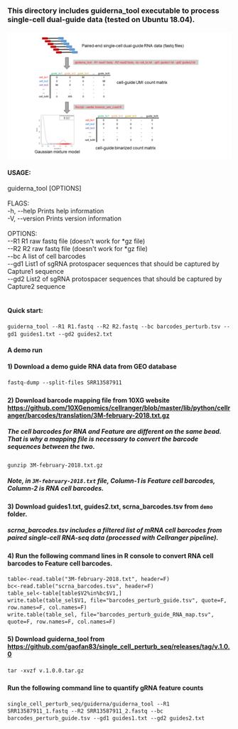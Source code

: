### This directory includes guiderna_tool executable to process single-cell dual-guide data (tested on Ubuntu 18.04).
####
![Workflow](/guiderna/bioinformatics_pipeline.png)

#### USAGE:
 guiderna_tool [OPTIONS] <br/>
<br/>
 FLAGS: <br/>
    -h, --help       Prints help information <br/>
    -V, --version    Prints version information <br/>
<br/>
 OPTIONS: <br/>
        --R1 <Read1>       R1 raw fastq file (doesn't work for *gz file) <br/>
        --R2 <Read2>       R2 raw fastq file (doesn't work for *gz file) <br/>
        --bc <barcodes>    A list of cell barcodes <br/>
        --gd1 <guides1>    List1 of sgRNA protospacer sequences that should be captured by Capture1 sequence <br/>
        --gd2 <guides2>    List2 of sgRNA protospacer sequences that should be captured by Capture2 sequence <br/>
<br/>
 
#### Quick start:
`guiderna_tool --R1 R1.fastq --R2 R2.fastq --bc barcodes_perturb.tsv --gd1 guides1.txt --gd2 guides2.txt`
 
#### A demo run
#### 1) Download a demo guide RNA data from GEO database
`fastq-dump --split-files SRR13587911`
#####
#### 2) Download barcode mapping file from 10XG website https://github.com/10XGenomics/cellranger/blob/master/lib/python/cellranger/barcodes/translation/3M-february-2018.txt.gz
##### The cell barcodes for RNA and Feature are different on the same bead. That is why a mapping file is necessary to convert the barcode sequences between the two.  
`gunzip 3M-february-2018.txt.gz`
##### Note, in `3M-february-2018.txt` file, Column-1 is Feature cell barcodes, Column-2 is RNA cell barcodes.
#####
#### 3) Download guides1.txt, guides2.txt, scrna_barcodes.tsv from `demo` folder.
##### scrna_barcodes.tsv includes a filtered list of mRNA cell barcodes from paired single-cell RNA-seq data (processed with Cellranger pipeline).
#### 4) Run the following command lines in R console to convert RNA cell barcodes to Feature cell barcodes.
```
table<-read.table("3M-february-2018.txt", header=F)
bc<-read.table("scrna_barcodes.tsv", header=F)
table_sel<-table[table$V2%in%bc$V1,]
write.table(table_sel$V1, file="barcodes_perturb_guide.tsv", quote=F, row.names=F, col.names=F)
write.table(table_sel, file="barcodes_perturb_guide_RNA_map.tsv", quote=F, row.names=F, col.names=F)
```
#####
#### 5) Download guiderna_tool from https://github.com/gaofan83/single_cell_perturb_seq/releases/tag/v.1.0.0
`tar -xvzf v.1.0.0.tar.gz`
#####
#### Run the following command line to quantify gRNA feature counts
```
single_cell_perturb_seq/guiderna/guiderna_tool --R1 SRR13587911_1.fastq --R2 SRR13587911_2.fastq --bc barcodes_perturb_guide.tsv --gd1 guides1.txt --gd2 guides2.txt
```
#####

